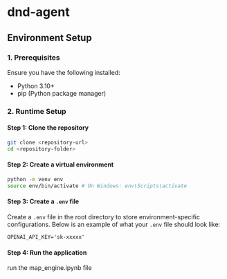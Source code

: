 # dnd-agent

## Environment Setup
### **1. Prerequisites**
Ensure you have the following installed:
- Python 3.10+
- pip (Python package manager)

### **2. Runtime Setup**

#### **Step 1: Clone the repository**
```bash
git clone <repository-url>
cd <repository-folder>
```

#### **Step 2: Create a virtual environment**
```bash
python -m venv env
source env/bin/activate # On Windows: env\Scripts\activate
```

#### **Step 3: Create a `.env` file**
Create a `.env` file in the root directory to store environment-specific configurations. Below is an example of what your `.env` file should look like:
```env
OPENAI_API_KEY='sk-xxxxx'
```

#### **Step 4: Run the application**
run the map_engine.ipynb file



